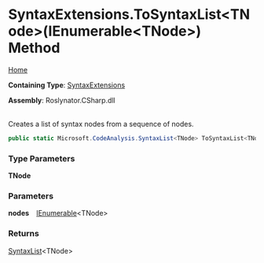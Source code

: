 # SyntaxExtensions\.ToSyntaxList\<TNode>\(IEnumerable\<TNode>\) Method

[Home](../../../../README.md)

**Containing Type**: [SyntaxExtensions](../README.md)

**Assembly**: Roslynator\.CSharp\.dll

\
Creates a list of syntax nodes from a sequence of nodes\.

```csharp
public static Microsoft.CodeAnalysis.SyntaxList<TNode> ToSyntaxList<TNode>(this System.Collections.Generic.IEnumerable<TNode> nodes) where TNode : Microsoft.CodeAnalysis.SyntaxNode
```

### Type Parameters

**TNode**

### Parameters

**nodes** &ensp; [IEnumerable](https://docs.microsoft.com/en-us/dotnet/api/system.collections.generic.ienumerable-1)\<TNode>

### Returns

[SyntaxList](https://docs.microsoft.com/en-us/dotnet/api/microsoft.codeanalysis.syntaxlist-1)\<TNode>

